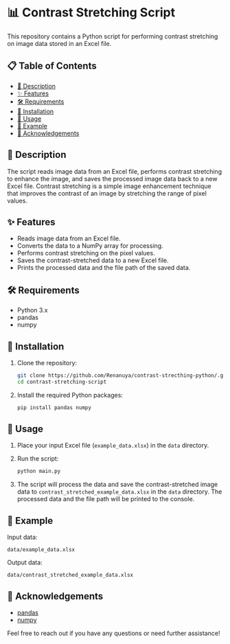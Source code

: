 # 📊 Contrast Stretching Script

This repository contains a Python script for performing contrast stretching on image data stored in an Excel file.

## 📋 Table of Contents
- [📖 Description](#-description)
- [✨ Features](#-features)
- [🛠️ Requirements](#-requirements)
- [💾 Installation](#-installation)
- [🚀 Usage](#-usage)
- [📝 Example](#-example)
- [🙏 Acknowledgements](#-acknowledgements)

## 📖 Description

The script reads image data from an Excel file, performs contrast stretching to enhance the image, and saves the processed image data back to a new Excel file. Contrast stretching is a simple image enhancement technique that improves the contrast of an image by stretching the range of pixel values.

## ✨ Features

- Reads image data from an Excel file.
- Converts the data to a NumPy array for processing.
- Performs contrast stretching on the pixel values.
- Saves the contrast-stretched data to a new Excel file.
- Prints the processed data and the file path of the saved data.

## 🛠️ Requirements

- Python 3.x
- pandas
- numpy

## 💾 Installation

1. Clone the repository:
   ```sh
   git clone https://github.com/Renanuya/contrast-strecthing-python/.git
   cd contrast-stretching-script
   ```

2. Install the required Python packages:
   ```sh
   pip install pandas numpy
   ```

## 🚀 Usage

1. Place your input Excel file (`example_data.xlsx`) in the `data` directory.

2. Run the script:
   ```sh
   python main.py
   ```

3. The script will process the data and save the contrast-stretched image data to `contrast_stretched_example_data.xlsx` in the `data` directory. The processed data and the file path will be printed to the console.

## 📝 Example

Input data:
```
data/example_data.xlsx
```

Output data:
```
data/contrast_stretched_example_data.xlsx
```

## 🙏 Acknowledgements

- [pandas](https://pandas.pydata.org/)
- [numpy](https://numpy.org/)

Feel free to reach out if you have any questions or need further assistance!
